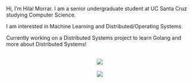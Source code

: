 Hi, I’m Hilal Morrar. I am a senior undergraduate student at UC Santa Cruz studying Computer Science. 

I am interested in Machine Learning and Distributed/Operating Systems.

Currently working on a Distributed Systems project to learn Golang and more about Distributed Systems!

<p align="center">
  <br>
  <img src="https://github-readme-stats.vercel.app/api?username=hamorrar&count_private=true&show_icons=true&theme=dark">
  <br>
  <br>
  <img src="https://github-readme-stats.vercel.app/api/top-langs/?username=hamorrar&langs_count=10&theme=dark">
</p>

